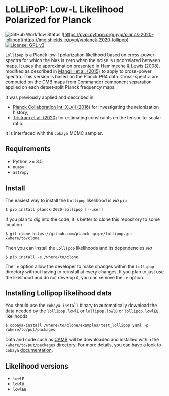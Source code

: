 LoLLiPoP: Low-L Likelihood Polarized for Planck
================================================

![GitHub Workflow Status](https://img.shields.io/github/workflow/status/planck-npipe/lollipop/Unit%20test)
![https://pypi.python.org/pypi/planck-2020-lollipop](https://img.shields.io/pypi/v/planck-2020-lollipop)
[![License: GPL v3](https://img.shields.io/badge/License-GPLv3-blue.svg)](https://www.gnu.org/licenses/gpl-3.0)

``Lollipop`` is a Planck low-l polarization likelihood based on cross-power-spectra for which the
bias is zero when the noise is uncorrelated between maps. It uses the approximation presented in
[Hamimeche & Lewis (2008)](https://arxiv.org/abs/0801.0554), modified as described in [Mangilli et
al. (2015)](https://arxiv.org/abs/1503.01347) to apply to cross-power spectra.  This version is
based on the Planck PR4 data. Cross-spectra are computed on the CMB maps from Commander component
separation applied on each detset-split Planck frequency maps.

It was previously applied and described in
- [Planck Collaboration Int. XLVII (2016)](https://arxiv.org/abs/1605.03507) for investigating the
  reionization history,
- [Tristram et al. (2020)](https://arxiv.org/abs/2010.01139) for estimating constraints on the
  tensor-to-scalar ratio.

It is interfaced with the ``cobaya`` MCMC sampler.

Requirements
------------
* Python >= 3.5
* `numpy`
* `astropy`

Install
-------

The easiest way to install the `Lollipop` likelihood is *via* `pip`

```shell
$ pip install planck-2020-lollipop [--user]
```

If you plan to dig into the code, it is better to clone this repository to some location

```shell
$ git clone https://github.com/planck-npipe/lollipop.git /where/to/clone
```

Then you can install the `Lollipop` likelihoods and its dependencies *via*

```shell
$ pip install -e /where/to/clone
```

The ``-e`` option allow the developer to make changes within the `Lollipop` directory without having
to reinstall at every changes. If you plan to just use the likelihood and do not develop it, you can
remove the ``-e`` option.

Installing Lollipop likelihood data
-----------------------------------

You should use the `cobaya-install` binary to automatically download the data needed by the
`lollipop.lowlE` or `lollipop.lowlB` or `lollipop.lowlEB` likelihoods

```shell
$ cobaya-install /where/to/clone/examples/test_lollipop.yaml -p /where/to/put/packages
```

Data and code such as [CAMB](https://github.com/cmbant/CAMB) will be downloaded and installed within
the ``/where/to/put/packages`` directory. For more details, you can have a look to `cobaya`
[documentation](https://cobaya.readthedocs.io/en/latest/installation_cosmo.html).


Likelihood versions
-------------------

* ``lowlE``
* ``lowlB``
* ``lowlEB``
